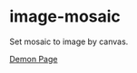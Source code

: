 # image-mosaic

Set mosaic to image by canvas.

[Demon Page](https://zhengsk.github.io/image-masaic/dist/index.html)